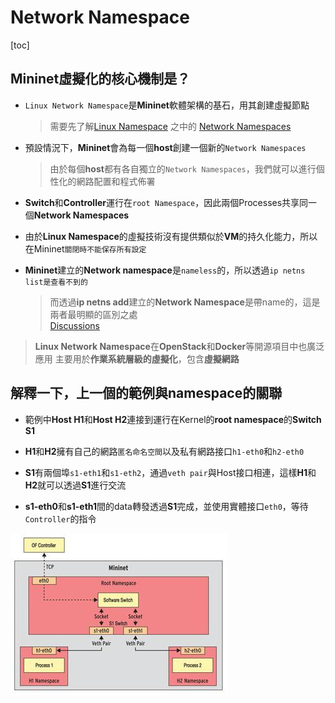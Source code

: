 # Network Namespace

[toc]

## Mininet虛擬化的核心機制是？

- `Linux Network Namespace`是**Mininet**軟體架構的基石，用其創建虛擬節點
  > 需要先了解[Linux Namespace](https://zhenkunhe.github.io/Gitbook/Linux/md/Namespace/%E7%B0%A1%E4%BB%8B.html) 之中的  [Network Namespaces](https://zhenkunhe.github.io/Gitbook/Linux/md/Namespace/Network%20namespaces/%E4%BB%80%E9%BA%BC%E6%98%AFNetwork%20Namespace.html)

- 預設情況下，**Mininet**會為每一個**host**創建一個新的`Network Namespaces`
  > 由於每個**host**都有各自獨立的`Network Namespaces`，我們就可以進行個性化的網路配置和程式佈署

- **Switch**和**Controller**運行在`root Namespace`，因此兩個Processes共享同一個**Network Namespaces**

- 由於**Linux Namespace**的虛擬技術沒有提供類似於**VM**的持久化能力，所以在Mininet`關閉時不能保存所有設定`

- **Mininet**建立的**Network namespace**是`nameless`的，所以透過`ip netns list是查看不到的`

  > 而透過**ip netns add**建立的**Network Namespace**是帶name的，這是兩者最明顯的區別之處  
  > [Discussions](https://mailman.stanford.edu/pipermail/mininet-discuss/2014-January/003796.html)

>**Linux Network Namespace**在**OpenStack**和**Docker**等開源項目中也廣泛應用
主要用於**作業系統層級的虛擬化**，包含**虛擬網路**

## 解釋一下，上一個的範例與namespace的關聯

- 範例中**Host H1**和**Host H2**連接到運行在Kernel的**root namespace**的**Switch S1**

- **H1**和**H2**擁有自己的網路`匿名命名空間`以及私有網路接口`h1-eth0`和`h2-eth0`

- **S1**有兩個埠`s1-eth1`和`s1-eth2`，通過`veth pair`與Host接口相連，這樣**H1**和**H2**就可以透過**S1**進行交流

- **s1-eth0**和**s1-eth1**間的data轉發透過**S1**完成，並使用實體接口`eth0`，等待`Controller`的指令

![Example1](images/Example1.jpeg)
